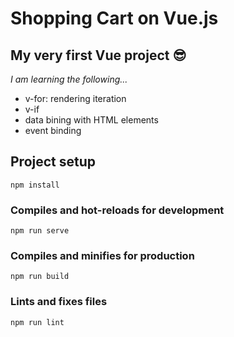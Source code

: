 # Shopping Cart on Vue.js

## My very first Vue project 😎

_I am learning the following..._

- v-for: rendering iteration
- v-if
- data bining with HTML elements
- event binding

## Project setup

```
npm install
```

### Compiles and hot-reloads for development

```
npm run serve
```

### Compiles and minifies for production

```
npm run build
```

### Lints and fixes files

```
npm run lint
```
